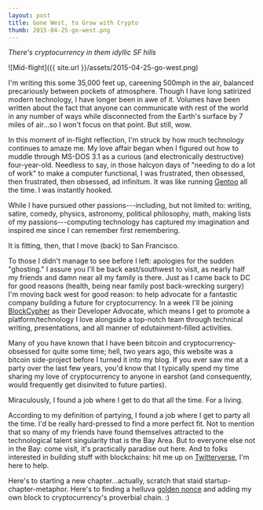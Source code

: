 ```yaml
---
layout: post
title: Gone West, to Grow with Crypto
thumb: 2015-04-25-go-west.png
---
```


*There's cryptocurrency in them idyllic SF hills*

![Mid-flight]({{ site.url }}/assets/2015-04-25-go-west.png)

I'm writing this some 35,000 feet up, careening 500mph in the air, balanced precariously between pockets of atmosphere. Though I have long satirized modern technology, I have longer been in awe of it. Volumes have been written about the fact that anyone can communicate with rest of the world in any number of ways while disconnected from the Earth's surface by 7 miles of air...so I won't focus on that point. But still, wow.

In this moment of in-flight reflection, I'm struck by how much technology continues to amaze me. My love affair began when I figured out how to muddle through MS-DOS 3.1 as a curious (and electronically destructive) four-year-old. Needless to say, in those halcyon days of "needing to do a lot of work" to make a computer functional, I was frustrated, then obsessed, then frustrated, then obsessed, ad infinitum. It was like running [Gentoo](http://gentoo.org/) all the time. I was instantly hooked.

While I have pursued other passions---including, but not limited to: writing, satire, comedy, physics, astronomy, political philosophy, math, making lists of my passions---computing technology has captured my imagination and inspired me since I can remember first remembering.

It is fitting, then, that I move (back) to San Francisco.

To those I didn't manage to see before I left: apologies for the sudden "ghosting." I assure you I'll be back east/southwest to visit, as nearly half my friends and damn near all my family is there. Just as I came back to DC for good reasons (health, being near family post back-wrecking surgery) I'm moving back west for good reason: to help advocate for a fantastic company building a future for cryptocurrency. In a week I'll be joining [BlockCypher](https://blockcypher.com/) as their Developer Advocate, which means I get to promote a platform/technology I love alongside a top-notch team through technical writing, presentations, and all manner of edutainment-filled activities.

Many of you have known that I have been bitcoin and cryptocurrency-obsessed for quite some time; hell, two years ago, this website was a bitcoin side-project before I turned it into my blog. If you ever saw me at a party over the last few years, you'd know that I typically spend my time sharing my love of cryptocurrency to anyone in earshot (and consequently, would frequently get disinvited to future parties).

Miraculously, I found a job where I get to do that all the time. For a living.

According to my definition of partying, I found a job where I get to party all the time. I'd be really hard-pressed to find a more perfect fit. Not to mention that so many of my friends have found themselves attracted to the technological talent singularity that is the Bay Area. But to everyone else not in the Bay: come visit, it's practically paradise out here. And to folks interested in building stuff with blockchains: hit me up on [Twitterverse](https://twitter.com/acityinohio), I'm here to help.

Here's to starting a new chapter...actually, scratch that staid startup-chapter-metaphor. Here's to finding a helluva [golden nonce](https://en.bitcoin.it/wiki/Nonce) and adding my own block to cryptocurrency's proverbial chain. :)
